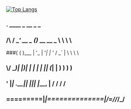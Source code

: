 ### 
[![Top Langs](https://github-readme-stats.vercel.app/api/top-langs/?username=moeyj)](https://github.com/moeyj/moeyj)

###  .   ____          _            __ _ _
### /\\ / ___'_ __ _ _(_)_ __  __ _ \ \ \ \
###( ( )\___ | '_ | '_| | '_ \/ _` | \ \ \ \
### \\/  ___)| |_)| | | | | || (_| |  ) ) ) )
###  '  |____| .__|_| |_|_| |_\__, | / / / /
### =========|_|==============|___/=/_/_/_/

